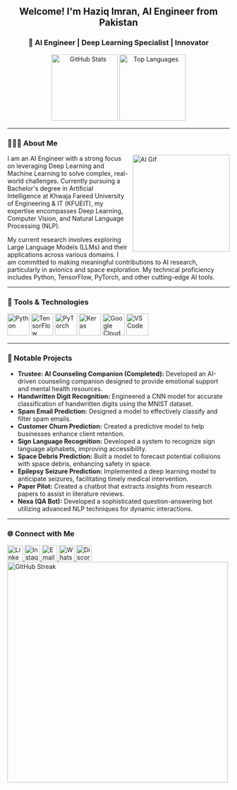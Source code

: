 <h2 align="center">Welcome! I'm Haziq Imran, AI Engineer from Pakistan</h2>

<h3 align="center">🚀 AI Engineer | Deep Learning Specialist | Innovator</h3>

<div align="center">
  <img src="https://github-readme-stats.vercel.app/api?username=haziqimran18&hide_title=true&show_icons=true&include_all_commits=true&count_private=true&bg_color=161b22&text_color=00ffff&icon_color=00fa9a&title_color=00fa9a" height="150" alt="GitHub Stats" />
  <img src="https://github-readme-stats.vercel.app/api/top-langs?username=haziqimran18&layout=compact&card_width=320&langs_count=5&bg_color=161b22&text_color=00ffff&icon_color=00fa9a&title_color=00fa9a" height="150" alt="Top Languages" />
</div>

---

<h3 align="left">👨🏻‍💻 About Me</h3>
<div align="left">
  <img align="right" height="220" style="margin-left: 10px" src="https://i.giphy.com/media/v1.Y2lkPTc5MGI3NjExeG1rODBhbTJnb3BqZXRrZGt6dHZudmsycGx6MGEzY3Z4eWt0b2tkNCZlcD12MV9pbnRlcm5hbF9naWZfYnlfaWQmY3Q9Zw/Rpl1sod1vCXK0L2SUN/giphy.gif" alt="AI Gif" />
  <p>I am an AI Engineer with a strong focus on leveraging Deep Learning and Machine Learning to solve complex, real-world challenges. Currently pursuing a Bachelor's degree in Artificial Intelligence at Khwaja Fareed University of Engineering & IT (KFUEIT), my expertise encompasses Deep Learning, Computer Vision, and Natural Language Processing (NLP).</p>
  <p>My current research involves exploring Large Language Models (LLMs) and their applications across various domains. I am committed to making meaningful contributions to AI research, particularly in avionics and space exploration. My technical proficiency includes Python, TensorFlow, PyTorch, and other cutting-edge AI tools.</p>
</div>

---

<h3 align="left">🔧 Tools & Technologies</h3>
<div align="left">
  <img src="https://cdn.jsdelivr.net/gh/devicons/devicon/icons/python/python-original.svg" height="50" alt="Python" />
  <img src="https://cdn.jsdelivr.net/gh/devicons/devicon/icons/tensorflow/tensorflow-original.svg" height="50" alt="TensorFlow" />
  <img src="https://cdn.jsdelivr.net/gh/devicons/devicon/icons/pytorch/pytorch-original.svg" height="50" alt="PyTorch" />
  <img src="https://cdn.jsdelivr.net/gh/devicons/devicon/icons/keras/keras-original.svg" height="50" alt="Keras" />
  <img src="https://cdn.jsdelivr.net/gh/devicons/devicon/icons/googlecloud/googlecloud-original.svg" height="50" alt="Google Cloud" />
  <img src="https://cdn.jsdelivr.net/gh/devicons/devicon/icons/vscode/vscode-original.svg" height="50" alt="VS Code" />
</div>

---

<h3 align="left">🌟 Notable Projects</h3>
<ul>
  <li><strong>Trustee: AI Counseling Companion (Completed):</strong> Developed an AI-driven counseling companion designed to provide emotional support and mental health resources.</li>
  <li><strong>Handwritten Digit Recognition:</strong> Engineered a CNN model for accurate classification of handwritten digits using the MNIST dataset.</li>
  <li><strong>Spam Email Prediction:</strong> Designed a model to effectively classify and filter spam emails.</li>
  <li><strong>Customer Churn Prediction:</strong> Created a predictive model to help businesses enhance client retention.</li>
  <li><strong>Sign Language Recognition:</strong> Developed a system to recognize sign language alphabets, improving accessibility.</li>
  <li><strong>Space Debris Prediction:</strong> Built a model to forecast potential collisions with space debris, enhancing safety in space.</li>
  <li><strong>Epilepsy Seizure Prediction:</strong> Implemented a deep learning model to anticipate seizures, facilitating timely medical intervention.</li>
  <li><strong>Paper Pilot:</strong> Created a chatbot that extracts insights from research papers to assist in literature reviews.</li>
  <li><strong>Nexa (QA Bot):</strong> Developed a sophisticated question-answering bot utilizing advanced NLP techniques for dynamic interactions.</li>
</ul>

---

<h3 align="left">🌐 Connect with Me</h3>
<div align="left">
  <a href="https://www.linkedin.com/in/haziq-imran-778760312" target="_blank">
    <img src="https://img.shields.io/static/v1?message=LinkedIn&logo=linkedin&label=&color=0077B5&logoColor=white&style=for-the-badge" height="35" alt="LinkedIn" />
  </a>
  <a href="https://www.instagram.com/haziq.imran.59/" target="_blank">
    <img src="https://img.shields.io/static/v1?message=Instagram&logo=instagram&label=&color=E4405F&logoColor=white&style=for-the-badge" height="35" alt="Instagram" />
  </a>
  <a href="mailto:hazziq595959@gmail.com" target="_blank">
    <img src="https://img.shields.io/static/v1?message=Email&logo=gmail&label=&color=D14836&logoColor=white&style=for-the-badge" height="35" alt="Email" />
  </a>
  <a href="https://wa.me/923113186249" target="_blank">
    <img src="https://img.shields.io/static/v1?message=WhatsApp&logo=whatsapp&label=&color=25D366&logoColor=white&style=for-the-badge" height="35" alt="WhatsApp" />
  </a>
  <a href="https://discord.com/users/muhammadhaziqimran" target="_blank">
    <img src="https://img.shields.io/static/v1?message=Discord&logo=discord&label=&color=7289DA&logoColor=white&style=for-the-badge" height="35" alt="Discord" />
  </a>
</div>

<img width="500" src="https://github-readme-streak-stats.herokuapp.com/?user=haziqimran18&theme=radical&background=161b22&ring=00fa9a&fire=00ffff&currStreakNum=00ffff&sideNums=00ffff&dates=00ffff" alt="GitHub Streak" />
